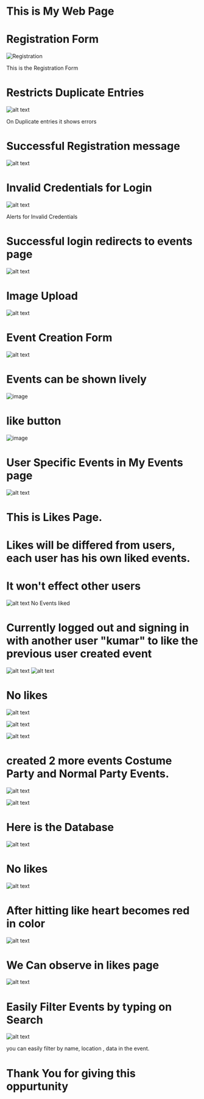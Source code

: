 # This is My Web Page



# Registration Form
![Registration](resource/image.png)

This is the Registration Form

# Restricts Duplicate Entries
![alt text](resource/image-2.png)

On Duplicate entries it shows errors

# Successful Registration message
![alt text](resource/r1/image.png)


# Invalid Credentials for Login

![alt text](resource/image-4.png)

Alerts for Invalid Credentials

# Successful login redirects to events page

![alt text](resource/r1/image-1.png)



# Image Upload

![alt text](resource/nest/image-4.png)

# Event Creation Form
![alt text](resource/r1/image-22.png)

# Events can be shown lively
![image](https://github.com/Hello-Sai/EventsWebsite/assets/90458132/41f4c2e4-808b-4d49-bf00-c3320b3d90ff)


# like button 
![image](https://github.com/Hello-Sai/EventsWebsite/assets/90458132/9d39ebc2-53a6-45cc-9559-b41e1c2671fb)



# User Specific Events in My Events page
![alt text](resource/r1/image-44.png)

# This is Likes Page.
# Likes will be differed from users, each user has his own liked events.

# It won't effect other users

![alt text](resource/r1/image-55.png)
No Events liked

# Currently logged out and signing in with another user "kumar" to like the previous user created event
![alt text](resource/r1/image-66.png)
![alt text](resource/r1/image-77.png)

# No likes 
![alt text](resource/r1/image-88.png)

![alt text](resource/r1/image-99.png)

![alt text](resource/r1/image-100.png)

# created 2 more events Costume Party and Normal Party Events.
![alt text](resource/r1/image-110.png)

![alt text](resource/r1/image-120.png)
# Here is the Database

![alt text](resource/r1/image-130.png)
# No likes
![alt text](resource/r1/image-2.png)


# After hitting like heart becomes red in color
![alt text](resource/r1/image-140.png)
# We Can observe in likes page
![alt text](resource/r1/image-150.png)

# Easily Filter Events by typing on Search 
![alt text](resource/nest/image-10.png)

you can easily filter by name, location , data in the event.

# Thank You for giving this oppurtunity
